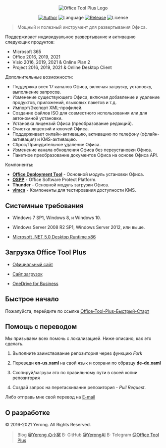 ﻿#

<p align="center">
<img alt="Office Tool Plus Logo" src="https://otp.landian.vip/static/images/logo.png"/>
</p>

<p align="center">
<a href="https://www.coolhub.top/" target="_blank"><img alt="Author" src="https://img.shields.io/badge/Author-Yerong-blue?style=flat-square"/></a>
<img alt="Language" src="https://img.shields.io/badge/Language-C%23-green?style=flat-square"/>
<a href="https://otp.landian.vip/" target="_blank"><img alt="Release" src="https://img.shields.io/github/v/release/YerongAI/Office-Tool?style=flat-square"/></a>
<img alt="License" src="https://img.shields.io/github/license/YerongAI/Office-Tool?style=flat-square"/>
</p>

> Мощный и полезный инструмент для развертывания Офиса.

Поддерживает индивидуальное развертывание и активацию следующих продуктов:

- Microsoft 365
- Office 2016, 2019, 2021
- Visio 2016, 2019, 2021 & Online Plan 2
- Project 2016, 2019, 2021 & Online Desktop Client

Дополнительные возможности:

- Поддержка всех 17 каналов Офиса, включая загрузку, установку, выполнение запросов.
- Изменение существующего Офиса, включая добавление и удаление продуктов, приложений, языковых пакетов и т.д.
- Импорт/Экспорт XML-профилей.
- Создание файлов ISO для совместного использования или для автономной установки.
- Установка лицензий Офиса (преобразование редакций).
- Очистка лицензий и ключей Офиса.
- Поддерживает онлайн-активацию, активацию по телефону (офлайн-активация) и KMS-активацию.
- Сброс/Принудительное удаление Офиса.
- Изменение канала обновления Офиса без переустановки Офиса.
- Пакетное преобразование документов Офиса на основе Офиса API.

Компоненты:

- **[Office Deployment Tool](https://docs.microsoft.com/en-us/deployoffice/overview-office-deployment-tool)** - Основной модуль установки Офиса.
- **[OSPP](https://docs.microsoft.com/en-us/DeployOffice/vlactivation/tools-to-manage-volume-activation-of-office)** - Office Software Protect Platform.
- **Thunder** - Основной модуль загрузки Офиса.
- **[vlmcs](https://github.com/Wind4/vlmcsd)** - Компоненты для тестирования доступности KMS.

## Системные требования

- Windows 7 SP1, Windows 8, и Windows 10.
- Windows Server 2008 R2 SP1, Windows Server 2012, или выше.

- [Microsoft .NET 5.0 Desktop Runtime x86](https://dotnet.microsoft.com/download/dotnet/current/runtime)

## Загрузка Office Tool Plus

- [Официальный сайт](https://otp.landian.vip/)

- [Сайт загрузок](https://download.coolhub.top/)

- [OneDrive for Business](https://coolhub-my.sharepoint.com/:f:/g/personal/yerong_coolhub_onmicrosoft_com/Ev9IUbXAw01JgwrAgsIFB8YBzJebdZZpmsR9hZFAZZVDgg?e=AkSdZU)

## Быстрое начало

Пожалуйста, перейдите по ссылке [Office-Tool-Plus-Быстрый-Старт](https://github.com/YerongAI/Office-Tool/wiki/Office-Tool-Plus-%D0%91%D1%8B%D1%81%D1%82%D1%80%D1%8B%D0%B9-%D0%A1%D1%82%D0%B0%D1%80%D1%82)

## Помощь с переводом

Мы призываем всех помочь с локализацией. Ниже описано, как это сделать.

1. Выполните заимствование репозитория через функцию *Fork*

2. Переведи **en-us.xaml** на свой язык и сохрани по образцу **de-de.xaml**

3. Скопируй/загрузи это по правильному пути в своей копии репозитория

4. Создай запрос на перетаскивание репозитория - *Pull Request*.

Либо отправь мне свой перевод на [E-mail](mailto:yerong@coolhub.top)

## О разработке

© 2016-2021 Yerong. All Rights Reserved.

> Blog [@Yerong の小窝](https://www.coolhub.top/) В· GitHub [@YerongAI](https://github.com/YerongAI) В· Telegram [@Office Tool Plus](https://t.me/otp_channel)
